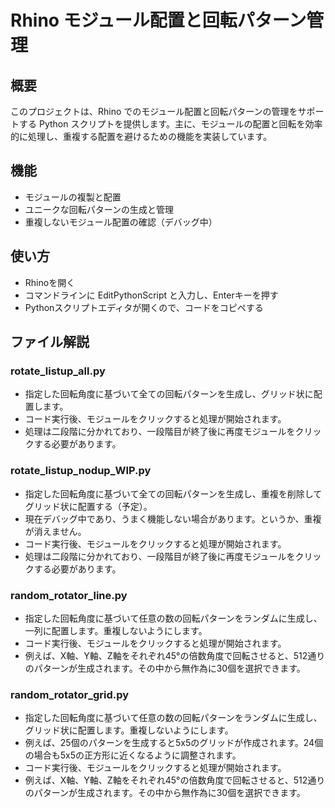 # Rhino モジュール配置と回転パターン管理
## 概要
このプロジェクトは、Rhino でのモジュール配置と回転パターンの管理をサポートする Python スクリプトを提供します。主に、モジュールの配置と回転を効率的に処理し、重複する配置を避けるための機能を実装しています。

## 機能
- モジュールの複製と配置
- ユニークな回転パターンの生成と管理
- 重複しないモジュール配置の確認（デバッグ中）

## 使い方
- Rhinoを開く
- コマンドラインに EditPythonScript と入力し、Enterキーを押す
- Pythonスクリプトエディタが開くので、コードをコピペする

## ファイル解説
### rotate_listup_all.py
- 指定した回転角度に基づいて全ての回転パターンを生成し、グリッド状に配置します。
- コード実行後、モジュールをクリックすると処理が開始されます。
- 処理は二段階に分かれており、一段階目が終了後に再度モジュールをクリックする必要があります。
### rotate_listup_nodup_WIP.py
- 指定した回転角度に基づいて全ての回転パターンを生成し、重複を削除してグリッド状に配置する（予定）。
- 現在デバッグ中であり、うまく機能しない場合があります。というか、重複が消えません。
- コード実行後、モジュールをクリックすると処理が開始されます。
- 処理は二段階に分かれており、一段階目が終了後に再度モジュールをクリックする必要があります。
### random_rotator_line.py
- 指定した回転角度に基づいて任意の数の回転パターンをランダムに生成し、一列に配置します。重複しないようにします。
- コード実行後、モジュールをクリックすると処理が開始されます。
- 例えば、X軸、Y軸、Z軸をそれぞれ45°の倍数角度で回転させると、512通りのパターンが生成されます。その中から無作為に30個を選択できます。
### random_rotator_grid.py
- 指定した回転角度に基づいて任意の数の回転パターンをランダムに生成し、グリッド状に配置します。重複しないようにします。
- 例えば、25個のパターンを生成すると5x5のグリッドが作成されます。24個の場合も5x5の正方形に近くなるように調整されます。
- コード実行後、モジュールをクリックすると処理が開始されます。
- 例えば、X軸、Y軸、Z軸をそれぞれ45°の倍数角度で回転させると、512通りのパターンが生成されます。その中から無作為に30個を選択できます。
